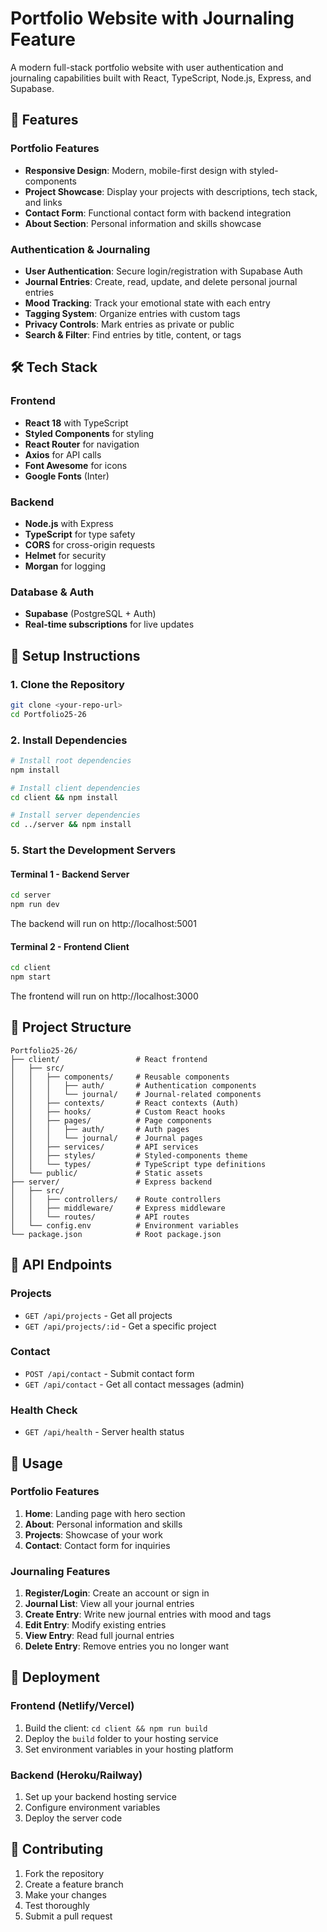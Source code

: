 # Portfolio Website with Journaling Feature

A modern full-stack portfolio website with user authentication and journaling capabilities built with React, TypeScript, Node.js, Express, and Supabase.

## 🚀 Features

### Portfolio Features
- **Responsive Design**: Modern, mobile-first design with styled-components
- **Project Showcase**: Display your projects with descriptions, tech stack, and links
- **Contact Form**: Functional contact form with backend integration
- **About Section**: Personal information and skills showcase

### Authentication & Journaling
- **User Authentication**: Secure login/registration with Supabase Auth
- **Journal Entries**: Create, read, update, and delete personal journal entries
- **Mood Tracking**: Track your emotional state with each entry
- **Tagging System**: Organize entries with custom tags
- **Privacy Controls**: Mark entries as private or public
- **Search & Filter**: Find entries by title, content, or tags

## 🛠️ Tech Stack

### Frontend
- **React 18** with TypeScript
- **Styled Components** for styling
- **React Router** for navigation
- **Axios** for API calls
- **Font Awesome** for icons
- **Google Fonts** (Inter)

### Backend
- **Node.js** with Express
- **TypeScript** for type safety
- **CORS** for cross-origin requests
- **Helmet** for security
- **Morgan** for logging

### Database & Auth
- **Supabase** (PostgreSQL + Auth)
- **Real-time subscriptions** for live updates


## 🔧 Setup Instructions

### 1. Clone the Repository
```bash
git clone <your-repo-url>
cd Portfolio25-26
```

### 2. Install Dependencies
```bash
# Install root dependencies
npm install

# Install client dependencies
cd client && npm install

# Install server dependencies
cd ../server && npm install
```

### 5. Start the Development Servers

#### Terminal 1 - Backend Server
```bash
cd server
npm run dev
```
The backend will run on http://localhost:5001

#### Terminal 2 - Frontend Client
```bash
cd client
npm start
```
The frontend will run on http://localhost:3000

## 📁 Project Structure

```
Portfolio25-26/
├── client/                 # React frontend
│   ├── src/
│   │   ├── components/     # Reusable components
│   │   │   ├── auth/       # Authentication components
│   │   │   └── journal/    # Journal-related components
│   │   ├── contexts/       # React contexts (Auth)
│   │   ├── hooks/          # Custom React hooks
│   │   ├── pages/          # Page components
│   │   │   ├── auth/       # Auth pages
│   │   │   └── journal/    # Journal pages
│   │   ├── services/       # API services
│   │   ├── styles/         # Styled-components theme
│   │   └── types/          # TypeScript type definitions
│   └── public/             # Static assets
├── server/                 # Express backend
│   ├── src/
│   │   ├── controllers/    # Route controllers
│   │   ├── middleware/     # Express middleware
│   │   └── routes/         # API routes
│   └── config.env          # Environment variables
└── package.json            # Root package.json
```

## 🔗 API Endpoints

### Projects
- `GET /api/projects` - Get all projects
- `GET /api/projects/:id` - Get a specific project

### Contact
- `POST /api/contact` - Submit contact form
- `GET /api/contact` - Get all contact messages (admin)

### Health Check
- `GET /api/health` - Server health status

## 🎯 Usage

### Portfolio Features
1. **Home**: Landing page with hero section
2. **About**: Personal information and skills
3. **Projects**: Showcase of your work
4. **Contact**: Contact form for inquiries

### Journaling Features
1. **Register/Login**: Create an account or sign in
2. **Journal List**: View all your journal entries
3. **Create Entry**: Write new journal entries with mood and tags
4. **Edit Entry**: Modify existing entries
5. **View Entry**: Read full journal entries
6. **Delete Entry**: Remove entries you no longer want

## 🚀 Deployment

### Frontend (Netlify/Vercel)
1. Build the client: `cd client && npm run build`
2. Deploy the `build` folder to your hosting service
3. Set environment variables in your hosting platform

### Backend (Heroku/Railway)
1. Set up your backend hosting service
2. Configure environment variables
3. Deploy the server code


## 🤝 Contributing

1. Fork the repository
2. Create a feature branch
3. Make your changes
4. Test thoroughly
5. Submit a pull request

